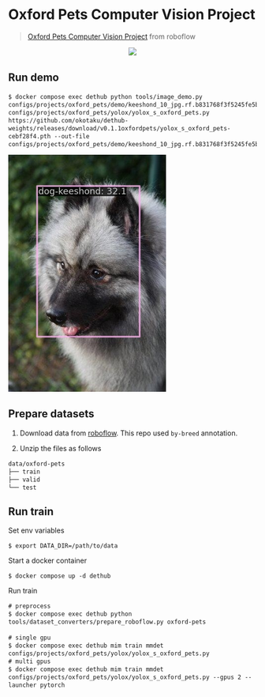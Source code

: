 # Oxford Pets Computer Vision Project

> [Oxford Pets Computer Vision Project](https://universe.roboflow.com/brad-dwyer/oxford-pets) from roboflow

<!-- [DATASET] -->

<div align=center>
<img src="https://www.robots.ox.ac.uk/~vgg/data/pets/pet_annotations.jpg" height="300"/>
</div>

## Run demo

```
$ docker compose exec dethub python tools/image_demo.py configs/projects/oxford_pets/demo/keeshond_10_jpg.rf.b831768f3f5245fe5bdee6dff2756d53.jpg configs/projects/oxford_pets/yolox/yolox_s_oxford_pets.py https://github.com/okotaku/dethub-weights/releases/download/v0.1.1oxfordpets/yolox_s_oxford_pets-cebf28f4.pth --out-file configs/projects/oxford_pets/demo/keeshond_10_jpg.rf.b831768f3f5245fe5bdee6dff2756d53_demo.jpg
```

![plot](demo/keeshond_10_jpg.rf.b831768f3f5245fe5bdee6dff2756d53_demo.jpg)

## Prepare datasets

1. Download data from [roboflow](https://universe.roboflow.com/brad-dwyer/oxford-pets). This repo used `by-breed` annotation.

2. Unzip the files as follows

```
data/oxford-pets
├── train
├── valid
└── test
```

## Run train

Set env variables

```
$ export DATA_DIR=/path/to/data
```

Start a docker container

```
$ docker compose up -d dethub
```

Run train

```
# preprocess
$ docker compose exec dethub python tools/dataset_converters/prepare_roboflow.py oxford-pets

# single gpu
$ docker compose exec dethub mim train mmdet configs/projects/oxford_pets/yolox/yolox_s_oxford_pets.py
# multi gpus
$ docker compose exec dethub mim train mmdet configs/projects/oxford_pets/yolox/yolox_s_oxford_pets.py --gpus 2 --launcher pytorch
```
